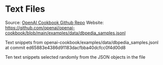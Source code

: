 # Text Files
Source: [OpenAI Cookbook Github Repo](https://github.com/openai/openai-cookbook)
Website: https://github.com/openai/openai-cookbook/blob/main/examples/data/dbpedia_samples.jsonl

Text snippets from openai-cookbook/examples/data/dbpedia_samples.jsonl at commit ed65883e4386d91183dacfbba40dcfcc0f4d00d8

Ten text snippets selected randomly from the JSON objects in the file

